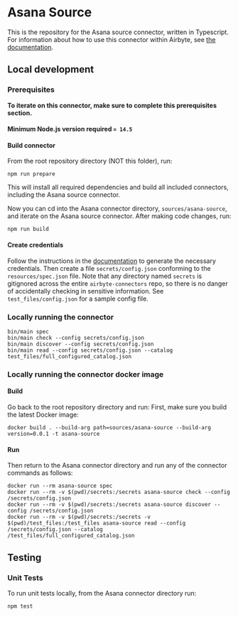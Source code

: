 # Asana Source

This is the repository for the Asana source connector, written in Typescript.
For information about how to use this connector within Airbyte, see [the
documentation](https://docs.airbyte.io/integrations/sources/asana).

## Local development

### Prerequisites

**To iterate on this connector, make sure to complete this prerequisites
section.**

#### Minimum Node.js version required `= 14.5`

#### Build connector

From the root repository directory (NOT this folder), run:

```
npm run prepare
```

This will install all required dependencies and build all included connectors,
including the Asana source connector.

Now you can cd into the Asana connector directory, `sources/asana-source`,
and iterate on the Asana source connector. After making code changes, run:

```
npm run build
```

#### Create credentials

Follow the instructions in the
[documentation](https://docs.airbyte.io/integrations/sources/asana) to
generate the necessary credentials. Then create a file `secrets/config.json`
conforming to the `resources/spec.json` file. Note that any directory named
`secrets` is gitignored across the entire `airbyte-connectors` repo, so there is
no danger of accidentally checking in sensitive information. See
`test_files/config.json` for a sample config file.

### Locally running the connector

```
bin/main spec
bin/main check --config secrets/config.json
bin/main discover --config secrets/config.json
bin/main read --config secrets/config.json --catalog test_files/full_configured_catalog.json
```

### Locally running the connector docker image

#### Build

Go back to the root repository directory and run:
First, make sure you build the latest Docker image:

```
docker build . --build-arg path=sources/asana-source --build-arg version=0.0.1 -t asana-source
```

#### Run

Then return to the Asana connector directory and run any of the connector
commands as follows:

```
docker run --rm asana-source spec
docker run --rm -v $(pwd)/secrets:/secrets asana-source check --config /secrets/config.json
docker run --rm -v $(pwd)/secrets:/secrets asana-source discover --config /secrets/config.json
docker run --rm -v $(pwd)/secrets:/secrets -v $(pwd)/test_files:/test_files asana-source read --config /secrets/config.json --catalog /test_files/full_configured_catalog.json
```

## Testing

### Unit Tests

To run unit tests locally, from the Asana connector directory run:

```
npm test
```
